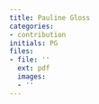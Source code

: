 ```yaml
---
title: Pauline Gloss
categories:
- contribution
initials: PG
files:
- file: ''
  ext: pdf
  images:
  - ''
---
```


